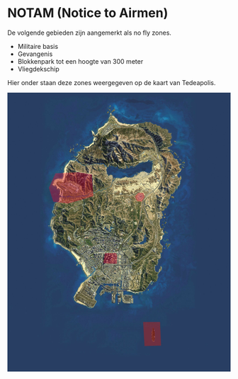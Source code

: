 # NOTAM (Notice to Airmen)

De volgende gebieden zijn aangemerkt als no fly zones.

* Militaire basis
* Gevangenis
* Blokkenpark tot een hoogte van 300 meter
* Vliegdekschip

Hier onder staan deze zones weergegeven op de kaart van Tedeapolis.

![No fly zones](img/restrictedAirspace.jpg)
